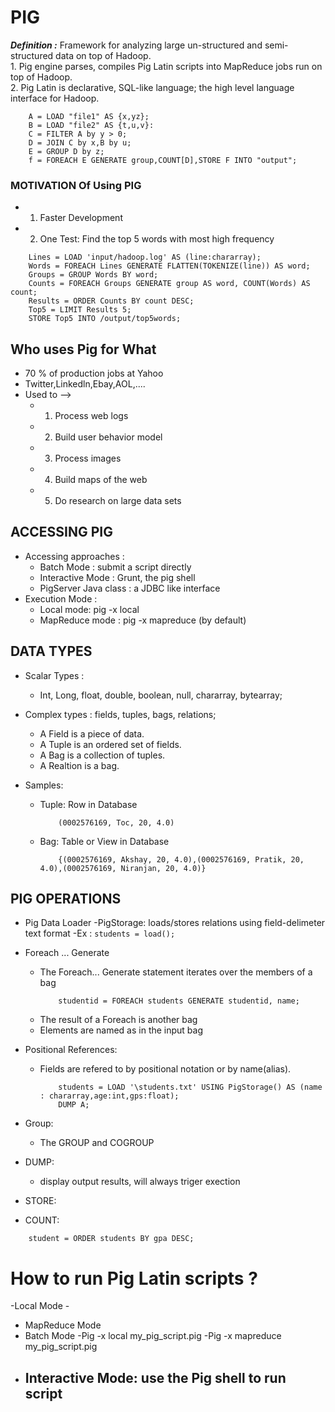 # PIG

***Definition :*** Framework for analyzing large un-structured and semi-structured data on top of Hadoop. <br>
	1. Pig engine parses, compiles Pig Latin scripts into MapReduce jobs run on top of Hadoop.<br>
	2. Pig Latin is declarative, SQL-like language; the high level language interface for Hadoop.<br>

```
	A = LOAD "file1" AS {x,yz};
	B = LOAD "file2" AS {t,u,v}:
	C = FILTER A by y > 0;
	D = JOIN C by x,B by u;
	E = GROUP D by z;
	f = FOREACH E GENERATE group,COUNT[D],STORE F INTO "output";
```

### MOTIVATION Of Using PIG

- 1. Faster Development

- 2. One Test: Find the top 5 words with most high frequency

```
	Lines = LOAD 'input/hadoop.log' AS (line:chararray);
	Words = FOREACH Lines GENERATE FLATTEN(TOKENIZE(line)) AS word;
	Groups = GROUP Words BY word;
	Counts = FOREACH Groups GENERATE group AS word, COUNT(Words) AS count;
	Results = ORDER Counts BY count DESC;
	Top5 = LIMIT Results 5;
	STORE Top5 INTO /output/top5words;
```

## Who uses Pig for What

- 70 % of production jobs at Yahoo <br>
- Twitter,Linkedln,Ebay,AOL,.... <br>
- Used to --> <br>
	- 1. Process web logs <br>
	- 2. Build user behavior model <br>
	- 3. Process images <br>
	- 4. Build maps of the web <br>
	- 5. Do research on large data sets <br>

## ACCESSING PIG

- Accessing approaches :
	- Batch Mode : submit a script directly
	- Interactive Mode : Grunt, the pig shell
	- PigServer Java class : a JDBC like interface
- Execution Mode :
	- Local mode: pig -x local
	- MapReduce mode : pig -x mapreduce (by default)

## DATA TYPES

- Scalar Types :
	- Int, Long, float, double, boolean, null, chararray, bytearray;

- Complex types : fields, tuples, bags, relations;
	- A Field is a piece of data.
	- A Tuple is an ordered set of fields.
	- A Bag is a collection of tuples.
	- A Realtion is a bag.

- Samples: 
	- Tuple: Row in Database
		```
			(0002576169, Toc, 20, 4.0)
		```
	- Bag: Table or View in Database
		```
			{(0002576169, Akshay, 20, 4.0),(0002576169, Pratik, 20, 4.0),(0002576169, Niranjan, 20, 4.0)}
		```

## PIG OPERATIONS

- Pig Data Loader
	-PigStorage: loads/stores relations using field-delimeter text format
	-Ex : 
		```students = load();
		```
- Foreach ... Generate
	- The Foreach... Generate statement iterates over the members of a bag
		```
			studentid = FOREACH students GENERATE studentid, name;
		```
	- The result of a Foreach is another bag
	- Elements are named as in the input bag

- Positional References:
	- Fields are refered to by positional notation or by name(alias).
		```
			students = LOAD '\students.txt' USING PigStorage() AS (name : chararray,age:int,gps:float);
			DUMP A;
		```
- Group:
	- The GROUP and COGROUP
- DUMP:
	- display output results, will always triger exection
- STORE:
	
- COUNT:
```
	student = ORDER students BY gpa DESC;
``` 


# How to run Pig Latin scripts ?
-Local Mode
	-
- MapReduce Mode
- Batch Mode
	-Pig -x local my_pig_script.pig
	-Pig -x mapreduce my_pig_script.pig
- Interactive Mode: use the Pig shell to run script
	-